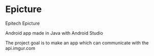 # Epicture
Epitech Epicture

Android app made in Java with Android Studio

The project goal is to make an app which can communicate with the api.imgur.com 


